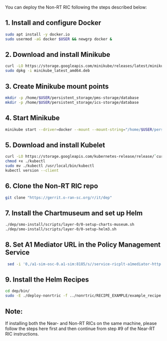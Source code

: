 You can deploy the Non-RT RIC following the steps described below:

##  1. Install and configure Docker
```bash
sudo apt install -y docker.io 
sudo usermod -aG docker $USER && newgrp docker &
```
## 2. Download and install Minikube
```bash
curl -LO https://storage.googleapis.com/minikube/releases/latest/minikube_latest_amd64.deb
sudo dpkg -i minikube_latest_amd64.deb
```

## 3. Create Minikube mount points
```bash
mkdir -p /home/$USER/persistent_storage/pms-storage/database
mkdir -p /home/$USER/persistent_storage/ics-storage/database
```

## 4. Start Minikube
```bash
minikube start --driver=docker --mount --mount-string="/home/$USER/persistent_storage/:/var/nonrtric" --mount-uid="nonrtric" --mount-gid="nonrtric"
```

## 5. Download and install Kubelet 
```bash
curl -LO https://storage.googleapis.com/kubernetes-release/release/`curl -s https://storage.googleapis.com/kubernetes-release/release/stable.txt`/bin/linux/amd64/kubectl
chmod +x ./kubectl
sudo mv ./kubectl /usr/local/bin/kubectl
kubectl version --client
```
## 6. Clone the Non-RT RIC repo
```bash
git clone "https://gerrit.o-ran-sc.org/r/it/dep"
```
## 7. Install the Chartmuseum and set up Helm
```bash
./dep/smo-install/scripts/layer-0/0-setup-charts-museum.sh
./dep/smo-install/scripts/layer-0/0-setup-helm3.sh
```

## 8. Set A1 Mediator URL in the Policy Management Service
```bash
 sed -i '0,/a1-sim-osc-0.a1-sim:8185/s//service-ricplt-a1mediator-http.ricplt.svc.cluster.local:10000/' ./dep/nonrtric/helm/policymanagementservice/resources/data/application_configuration.json
```

## 9. Install the Helm Recipes
```bash
cd dep/bin/
sudo -E ./deploy-nonrtric -f ../nonrtric/RECIPE_EXAMPLE/example_recipe.yaml
```
## Note: 
If installing both the Near- and Non-RT RICs on the same machine, please follow the steps here first and then continue from step #9 of the Near-RT RIC instructions. 
